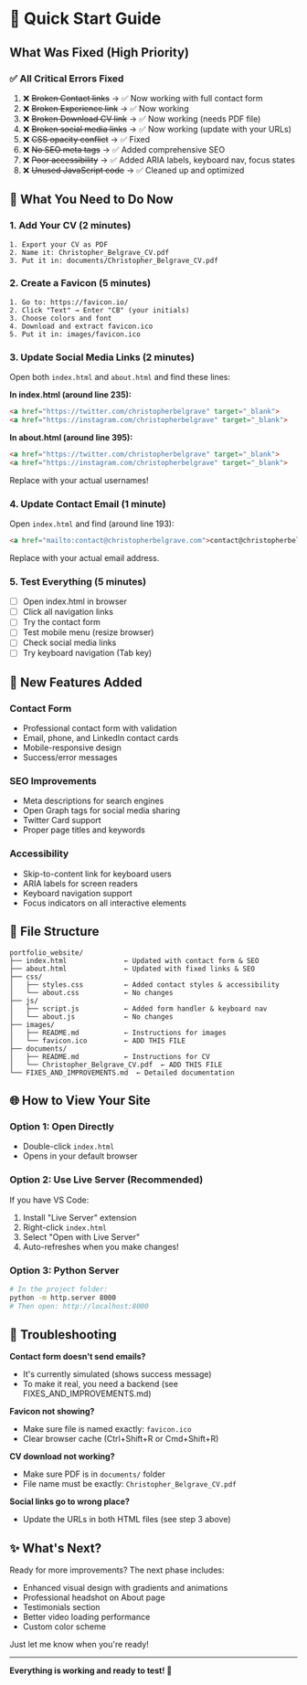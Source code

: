 # 🚀 Quick Start Guide

## What Was Fixed (High Priority)

### ✅ All Critical Errors Fixed
1. ❌ ~~Broken Contact links~~ → ✅ Now working with full contact form
2. ❌ ~~Broken Experience link~~ → ✅ Now working
3. ❌ ~~Broken Download CV link~~ → ✅ Now working (needs PDF file)
4. ❌ ~~Broken social media links~~ → ✅ Now working (update with your URLs)
5. ❌ ~~CSS opacity conflict~~ → ✅ Fixed
6. ❌ ~~No SEO meta tags~~ → ✅ Added comprehensive SEO
7. ❌ ~~Poor accessibility~~ → ✅ Added ARIA labels, keyboard nav, focus states
8. ❌ ~~Unused JavaScript code~~ → ✅ Cleaned up and optimized

## 🎯 What You Need to Do Now

### 1. Add Your CV (2 minutes)
```
1. Export your CV as PDF
2. Name it: Christopher_Belgrave_CV.pdf
3. Put it in: documents/Christopher_Belgrave_CV.pdf
```

### 2. Create a Favicon (5 minutes)
```
1. Go to: https://favicon.io/
2. Click "Text" → Enter "CB" (your initials)
3. Choose colors and font
4. Download and extract favicon.ico
5. Put it in: images/favicon.ico
```

### 3. Update Social Media Links (2 minutes)
Open both `index.html` and `about.html` and find these lines:

**In index.html (around line 235):**
```html
<a href="https://twitter.com/christopherbelgrave" target="_blank">
<a href="https://instagram.com/christopherbelgrave" target="_blank">
```

**In about.html (around line 395):**
```html
<a href="https://twitter.com/christopherbelgrave" target="_blank">
<a href="https://instagram.com/christopherbelgrave" target="_blank">
```

Replace with your actual usernames!

### 4. Update Contact Email (1 minute)
Open `index.html` and find (around line 193):
```html
<a href="mailto:contact@christopherbelgrave.com">contact@christopherbelgrave.com</a>
```
Replace with your actual email address.

### 5. Test Everything (5 minutes)
- [ ] Open index.html in browser
- [ ] Click all navigation links
- [ ] Try the contact form
- [ ] Test mobile menu (resize browser)
- [ ] Check social media links
- [ ] Try keyboard navigation (Tab key)

## 🎨 New Features Added

### Contact Form
- Professional contact form with validation
- Email, phone, and LinkedIn contact cards
- Mobile-responsive design
- Success/error messages

### SEO Improvements
- Meta descriptions for search engines
- Open Graph tags for social media sharing
- Twitter Card support
- Proper page titles and keywords

### Accessibility
- Skip-to-content link for keyboard users
- ARIA labels for screen readers
- Keyboard navigation support
- Focus indicators on all interactive elements

## 📁 File Structure
```
portfolio_website/
├── index.html              ← Updated with contact form & SEO
├── about.html              ← Updated with fixed links & SEO
├── css/
│   ├── styles.css          ← Added contact styles & accessibility
│   └── about.css           ← No changes
├── js/
│   ├── script.js           ← Added form handler & keyboard nav
│   └── about.js            ← No changes
├── images/
│   ├── README.md           ← Instructions for images
│   └── favicon.ico         ← ADD THIS FILE
├── documents/
│   ├── README.md           ← Instructions for CV
│   └── Christopher_Belgrave_CV.pdf  ← ADD THIS FILE
└── FIXES_AND_IMPROVEMENTS.md  ← Detailed documentation
```

## 🌐 How to View Your Site

### Option 1: Open Directly
- Double-click `index.html`
- Opens in your default browser

### Option 2: Use Live Server (Recommended)
If you have VS Code:
1. Install "Live Server" extension
2. Right-click `index.html`
3. Select "Open with Live Server"
4. Auto-refreshes when you make changes!

### Option 3: Python Server
```bash
# In the project folder:
python -m http.server 8000
# Then open: http://localhost:8000
```

## 🐛 Troubleshooting

**Contact form doesn't send emails?**
- It's currently simulated (shows success message)
- To make it real, you need a backend (see FIXES_AND_IMPROVEMENTS.md)

**Favicon not showing?**
- Make sure file is named exactly: `favicon.ico`
- Clear browser cache (Ctrl+Shift+R or Cmd+Shift+R)

**CV download not working?**
- Make sure PDF is in `documents/` folder
- File name must be exactly: `Christopher_Belgrave_CV.pdf`

**Social links go to wrong place?**
- Update the URLs in both HTML files (see step 3 above)

## ✨ What's Next?

Ready for more improvements? The next phase includes:
- Enhanced visual design with gradients and animations
- Professional headshot on About page
- Testimonials section
- Better video loading performance
- Custom color scheme

Just let me know when you're ready!

---

**Everything is working and ready to test! 🎉**

